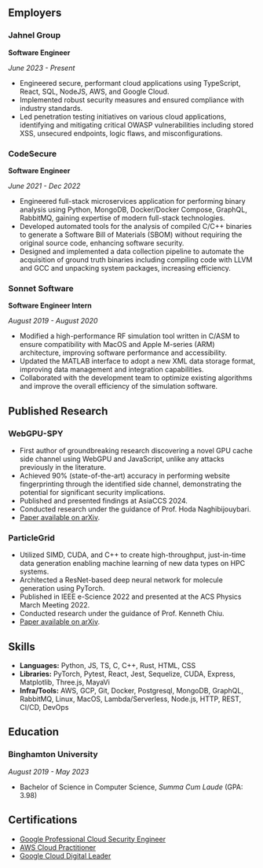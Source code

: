 ## Employers

### Jahnel Group

**Software Engineer**

*June 2023 - Present*

- Engineered secure, performant cloud applications using TypeScript, React, SQL,
  NodeJS, AWS, and Google Cloud.
- Implemented robust security measures and ensured compliance with industry
  standards.
- Led penetration testing initiatives on various cloud applications, identifying
  and mitigating critical OWASP vulnerabilities including stored XSS, unsecured
  endpoints, logic flaws, and misconfigurations.

### CodeSecure

**Software Engineer**

*June 2021 - Dec 2022*

- Engineered full-stack microservices application for performing binary analysis
  using Python, MongoDB, Docker/Docker Compose, GraphQL,  RabbitMQ, gaining
  expertise of modern full-stack technologies.
- Developed automated tools for the analysis of compiled C/C++ binaries to
  generate a Software Bill of Materials (SBOM) without requiring the original
  source code, enhancing software security.
- Designed and implemented a data collection pipeline to automate the
  acquisition of ground truth binaries including compiling code with LLVM and
  GCC and unpacking system packages, increasing efficiency.

### Sonnet Software

**Software Engineer Intern**

*August 2019 - August 2020*

- Modified a high-performance RF simulation tool written in C/ASM to ensure
  compatibility with MacOS and Apple M-series (ARM) architecture, improving software
  performance and accessibility.
- Updated the MATLAB interface to adopt a new XML data storage format, improving
  data management and integration capabilities.
- Collaborated with the development team to optimize existing algorithms and
  improve the overall efficiency of the simulation software.

## Published Research

### WebGPU-SPY

- First author of groundbreaking research discovering a novel GPU cache side
  channel using WebGPU and JavaScript, unlike any attacks previously in the
  literature.
- Achieved 90% (state-of-the-art) accuracy in performing website fingerprinting
  through the identified side channel, demonstrating the potential for
  significant security implications.
- Published and presented findings at AsiaCCS 2024.
- Conducted research under the guidance of Prof. Hoda Naghibijouybari.
- [Paper available on arXiv](https://arxiv.org/abs/2401.04349).

### ParticleGrid

- Utilized SIMD, CUDA, and C++ to create high-throughput, just-in-time data generation enabling machine learning of new data types on HPC systems.
- Architected a ResNet-based deep neural network for molecule generation using PyTorch.
- Published in IEEE e-Science 2022 and presented at the ACS Physics March Meeting 2022.
- Conducted research under the guidance of Prof. Kenneth Chiu.
- [Paper available on arXiv](https://arxiv.org/abs/2211.08506).

## Skills

- **Languages:** Python, JS, TS, C, C++, Rust, HTML, CSS
- **Libraries:** PyTorch, Pytest, React, Jest, Sequelize, CUDA, Express, Matplotlib, Three.js, MayaVi
- **Infra/Tools:** AWS, GCP, Git, Docker, Postgresql, MongoDB, GraphQL,
  RabbitMQ, Linux, MacOS, Lambda/Serverless, Node.js, HTTP, REST, CI/CD, DevOps

## Education

### Binghamton University

*August 2019 - May 2023*

- Bachelor of Science in Computer Science, *Summa Cum Laude* (GPA: 3.98)

## Certifications

- [Google Professional Cloud Security Engineer](https://www.credly.com/badges/8364ceb0-c451-47a5-a320-2b0a4c348f5b/public_url)
- [AWS Cloud Practitioner](https://cp.certmetrics.com/amazon/en/public/verify/credential/26522ad1191645f59b6b98fe22efb9b3)
- [Google Cloud Digital Leader](https://www.credly.com/badges/afaaad60-89a0-4da7-84d7-e24f94ab22c3/linked_in_profile)
